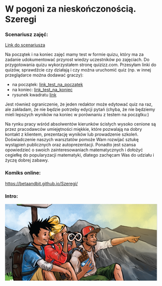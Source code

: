 # W pogoni za nieskończonością. Szeregi


### Scenariusz zajęć: 

[Link do scenariusza](https://github.com/BetaAndBit/Szeregi/blob/main/Scenariusz-szeregi.pdf)

Na początek i na koniec zajęć mamy test w formie quizu, który ma za zadanie udokumentować przyrost wiedzy uczestników po zajęciach. Do przygotowania quizu wykorzystałem stronę quizizz.com. Przesyłam linki do quizów, sprawdźcie czy działają i czy można uruchomić quiz (np. w innej przeglądarce można dodawać graczy): 

- na początek: [link_test_na_początek](https://quizizz.com/admin/quiz/61a91a5d9f1d31001db8b70d/szeregi-n)
- na koniec: [link_test_na_koniec](https://quizizz.com/admin/quiz/61a91a83dd925b001d527a08/szeregi-2-n)
- rysunek kwadratu [link](https://github.com/BetaAndBit/Szeregi/blob/main/Szeregi-kwadrat.png)

 Jest również ograniczenie, że jeden redaktor może edytować quiz na raz, ale zakładam, że nie będzie potrzeby edycji pytań (chyba, że nie będziemy mieli lepszych wyników na koniec w porównaniu z testem na początku:)

Na rynku pracy wśród absolwentów kierunków ścisłych wysoko cenione są przez pracodawców umiejętności miękkie, które pozwalają na dobry kontakt z klientem, prezentację wyników lub prowadzenie szkoleń. Doświadczenie naszych warsztatów pomoże Wam rozwijać sztukę wystąpień publicznych oraz autoprezentacji. Ponadto jest szansa opowiedzieć o swoich zainteresowaniach matematycznych i dołożyć cegiełkę do popularyzacji matematyki, dlatego zachęcam Was do udziału i życzę dobrej zabawy.


### Komiks online: 

https://betaandbit.github.io/Szeregi/


### Intro:

![intro.png](intro.png)
